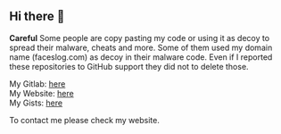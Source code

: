## Hi there 👋

**Careful** Some people are copy pasting my code or using it as decoy to spread their malware, cheats and more. Some of them used my domain name (faceslog.com) as decoy in their malware code. Even if I reported these repositories to GitHub support they did not to delete those. 

My Gitlab: [here](https://gitlab.com/faceslog) <br/>
My Website: [here](https://faceslog.com) <br/>
My Gists: [here](https://gist.github.com/faceslog) <br/>

To contact me please check my website.

